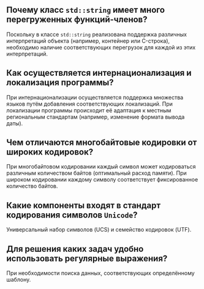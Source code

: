 ## Почему класс `std::string` имеет много перегруженных функций-членов?

Поскольку в классе `std::string` реализована поддержка различных интерпретаций объекта (например, контейнер или C-строка), необходимо наличие соответствующих перегрузок для каждой из этих интерпретаций.

## Как осуществляется интернационализация и локализация программы?

При интернационализации осуществляется поддержка множества языков путём добавления соответствующих локализаций.
При локализации программы происходит её адаптация к местным региональным стандартам (например, изменение формата вывода даты).

## Чем отличаются многобайтовые кодировки от широких кодировок?

При многобайтовом кодировании каждый символ может кодироваться различным количеством байтов (оптимальный расход памяти). При широком кодировании каждому символу соответствует фиксированное количество байтов.

## Какие компоненты входят в стандарт кодирования символов `Unicode`?

Универсальный набор символов (UCS) и семейство кодировок (UTF).

## Для решения каких задач удобно использовать регулярные выражения?

При необходимости поиска данных, соответствующих определённому шаблону.